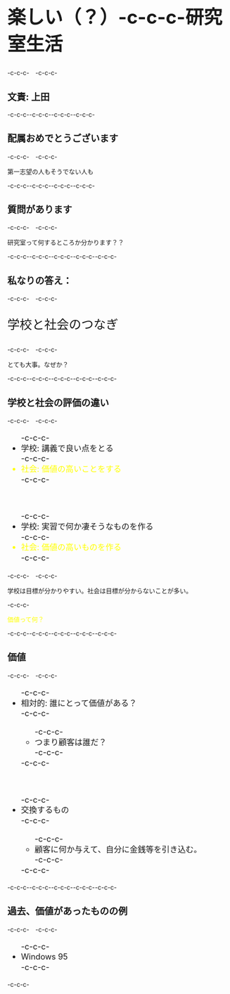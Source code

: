 <h1 style="font-size:300%">楽しい（？）-c-c-c-研究室生活</h1>-c-c-c-　-c-c-c-<h2>文責: 上田</h2>-c-c-c--c-c-c-<!--nextpage-->-c-c-c--c-c-c-<h2>配属おめでとうございます</h2>-c-c-c-　-c-c-c-<p>第一志望の人もそうでない人も</p>-c-c-c--c-c-c-<!--nextpage-->-c-c-c--c-c-c-<h2>質問があります</h2>-c-c-c-　-c-c-c-<p>研究室って何するところか分かります？？</p>-c-c-c--c-c-c--c-c-c-<!--nextpage-->-c-c-c--c-c-c-<h2>私なりの答え：</h2>-c-c-c-　-c-c-c-<p style="font-size:200%">学校と社会のつなぎ</p>-c-c-c-　-c-c-c-<p>とても大事。なぜか？</p>-c-c-c--c-c-c--c-c-c-<!--nextpage-->-c-c-c--c-c-c-<h2>学校と社会の評価の違い</h2>-c-c-c-　-c-c-c-<ul style="font-size:130%;line-height:130%">-c-c-c-	<li>学校: 講義で良い点をとる</li>-c-c-c-	<li style="color:yellow">社会: 価値の高いことをする</li>-c-c-c- <p>&nbsp;</p>-c-c-c-	<li>学校: 実習で何か凄そうなものを作る</li>-c-c-c-	<li style="color:yellow">社会: 価値の高いものを作る</li>-c-c-c-</ul>-c-c-c-　-c-c-c-<p>学校は目標が分かりやすい。社会は目標が分からないことが多い。</p>-c-c-c-<p style="color:yellow">価値って何？</p>-c-c-c--c-c-c--c-c-c-<!--nextpage-->-c-c-c--c-c-c-<h2>価値</h2>-c-c-c-　-c-c-c-<ul style="font-size:130%;line-height:130%">-c-c-c-	<li>相対的: 誰にとって価値がある？</li>-c-c-c-	<ul>-c-c-c-		<li>つまり顧客は誰だ？</li>-c-c-c-	</ul>-c-c-c- <p>&nbsp;</p>-c-c-c-	<li>交換するもの</li>-c-c-c-	<ul>-c-c-c-		<li>顧客に何か与えて、自分に金銭等を引き込む。</li>-c-c-c-	</ul>-c-c-c-</ul>-c-c-c--c-c-c--c-c-c-<!--nextpage-->-c-c-c--c-c-c-<h2>過去、価値があったものの例</h2>-c-c-c-　-c-c-c-<ul style="font-size:130%;line-height:130%">-c-c-c-	<li>Windows 95</li>-c-c-c-</ul>-c-c-c-
